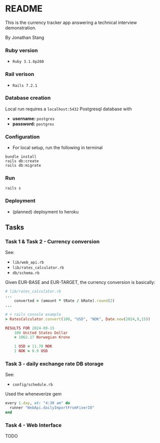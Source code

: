 # README

This is the currency tracker app answering a technical interview demonstration.

By Jonathan Stang

### Ruby version
  - `Ruby 3.1.6p260`

### Rail verison
  - `Rails 7.2.1`

### Database creation

Local run requires a `localhost:5432` Postgresql database with 
  - **username:** `postgres`
  - **password:** `postgres`

### Configuration
  - For local setup, run the following in terminal
  
```console
bundle install
rails db:create
rails db:migrate
```

### Run

```console
rails s
```

### Deployment

  - (planned) deployment to heroku

## Tasks

### Task 1 & Task 2 - Currency conversion
See:
- `lib/web_api.rb`
- `lib/rates_calculator.rb`
- `db/schema.rb`

Given EUR-BASE and EUR-TARGET, the currency conversion is basically:

```ruby
# lib/rates_calculator.rb
...
    converted = (amount * tRate / bRate).round(2)
...
```

```ruby
# > rails console example
> RatesCalculator.convert(100, "USD", "NOK", Date.new(2024,9,15))

RESULTS FOR 2024-09-15
    100 United States Dollar
    = 1062.17 Norwegian Krone

    1 USD = 11.78 NOK
    1 NOK = 0.9 USD
```

### Task 3 - daily exchange rate DB storage
See: 
- `config/schedule.rb`

Used the wheneverize gem
```ruby
every 1.day, at: "4:30 am" do
  runner "WebApi.dailyImportFromFixerIO"
end
```

### Task 4 - Web Interface
TODO

